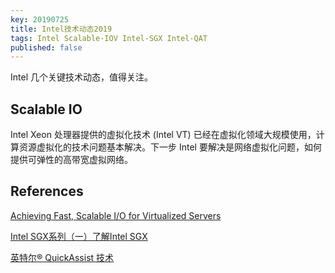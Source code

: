 ```yaml
---
key: 20190725
title: Intel技术动态2019
tags: Intel Scalable-IOV Intel-SGX Intel-QAT 
published: false
---
```


Intel 几个关键技术动态，值得关注。<!--more-->

## Scalable IO

Intel Xeon 处理器提供的虚拟化技术 (Intel VT) 已经在虚拟化领域大规模使用，计算资源虚拟化的技术问题基本解决。下一步 Intel 要解决是网络虚拟化问题，如何提供可弹性的高带宽虚拟网络。


## References

[Achieving Fast, Scalable I/O for Virtualized Servers](https://www.intel.com/content/dam/www/public/us/en/documents/white-papers/scalable-i-o-virtualized-servers-paper.pdf)

[Intel SGX系列（一）了解Intel SGX](https://zhuanlan.zhihu.com/p/39976702)

[英特尔® QuickAssist 技术](https://www.intel.cn/content/www/cn/zh/architecture-and-technology/intel-quick-assist-technology-overview.html)
